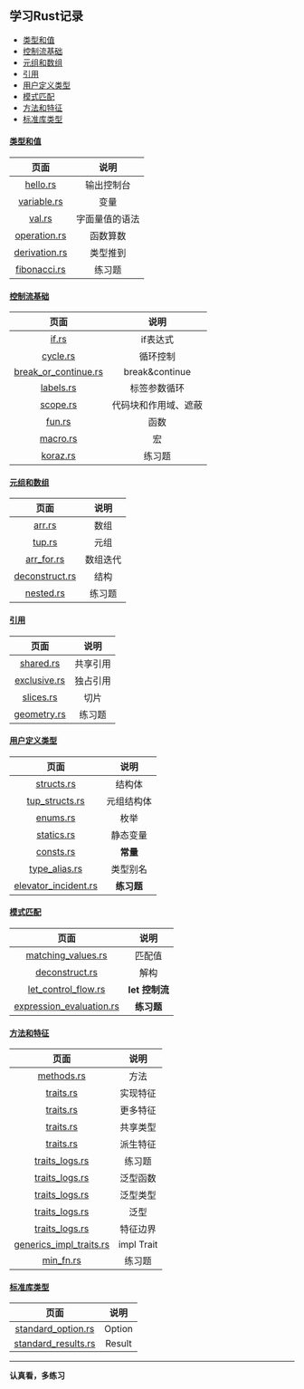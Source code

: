## 学习Rust记录

- [类型和值](#类型和值)
- [控制流基础](#控制流基础)
- [元组和数组](#元组和数组)
- [引用](#引用)
- [用户定义类型](#用户定义类型)
- [模式匹配](#模式匹配)
- [方法和特征](#方法和特征)
- [标准库类型](#标准库类型)

#### [类型和值](src/example/type_value)

|                          页面                           |   说明    |
|:-----------------------------------------------------:|:-------:|
|      [hello.rs](src/example/type_value/hello.rs)      |  输出控制台  |
|   [variable.rs](src/example/type_value/variable.rs)   |   变量    |
|        [val.rs](src/example/type_value/val.rs)        | 字面量值的语法 |
|  [operation.rs](src/example/type_value/operation.rs)  |  函数算数   |
| [derivation.rs](src/example/type_value/derivation.rs) |  类型推到   |
|  [fibonacci.rs](src/example/type_value/fibonacci.rs)  |   练习题   |

#### [控制流基础](src/example/control_flow_basics)

|                                      页面                                      |       说明       |
|:----------------------------------------------------------------------------:|:--------------:|
|                [if.rs](src/example/control_flow_basics/if.rs)                |     if表达式      |
|             [cycle.rs](src/example/control_flow_basics/cycle.rs)             |      循环控制      |
| [break_or_continue.rs](src/example/control_flow_basics/break_or_continue.rs) | break&continue |
|            [labels.rs](src/example/control_flow_basics/labels.rs)            |     标签参数循环     |
|             [scope.rs](src/example/control_flow_basics/scope.rs)             |   代码块和作用域、遮蔽   |
|               [fun.rs](src/example/control_flow_basics/fun.rs)               |       函数       |
|             [macro.rs](src/example/control_flow_basics/macro.rs)             |       宏        |
|             [koraz.rs](src/example/control_flow_basics/koraz.rs)             |      练习题       |

#### [元组和数组](src/example/tup_arr)

|                          页面                          |  说明  |
|:----------------------------------------------------:|:----:|
|         [arr.rs](src/example/tup_arr/arr.rs)         |  数组  |
|         [tup.rs](src/example/tup_arr/tup.rs)         |  元组  |
|     [arr_for.rs](src/example/tup_arr/arr_for.rs)     | 数组迭代 |
| [deconstruct.rs](src/example/tup_arr/deconstruct.rs) |  结构  |
|      [nested.rs](src/example/tup_arr/nested.rs)      | 练习题  |

#### [引用](src/example/quote)

|                       页面                       |  说明  |
|:----------------------------------------------:|:----:|
|    [shared.rs](src/example/quote/shared.rs)    | 共享引用 |
| [exclusive.rs](src/example/quote/exclusive.rs) | 独占引用 |
|    [slices.rs](src/example/quote/slices.rs)    |  切片  |
|  [geometry.rs](src/example/quote/geometry.rs)  | 练习题  |

#### [用户定义类型](src/example/customize_type)

|                                   页面                                    |   说明    |
|:-----------------------------------------------------------------------:|:-------:|
|           [structs.rs](src/example/customize_type/structs.rs)           |   结构体   |
|       [tup_structs.rs](src/example/customize_type/tup_structs.rs)       |  元组结构体  |
|             [enums.rs](src/example/customize_type/enums.rs)             |   枚举    |
|           [statics.rs](src/example/customize_type/statics.rs)           |  静态变量   |
|            [consts.rs](src/example/customize_type/consts.rs)            | **常量**  |
|        [type_alias.rs](src/example/customize_type/type_alias.rs)        |  类型别名   |
| [elevator_incident.rs](src/example/customize_type/elevator_incident.rs) | **练习题** |

#### [模式匹配](src/example/pattern_matching)

|                                        页面                                         |     说明      |
|:---------------------------------------------------------------------------------:|:-----------:|
|       [matching_values.rs](src/example/pattern_matching/matching_values.rs)       |     匹配值     |
|        [deconstruct.rs](src/example/pattern_matching/deconstruct_match.rs)        |     解构      |
|      [let_control_flow.rs](src/example/pattern_matching/let_control_flow.rs)      | **let 控制流** |
| [expression_evaluation.rs](src/example/pattern_matching/expression_evaluation.rs) |   **练习题**   |

#### [方法和特征](src/example/method_traits)

|                                      页面                                      |     说明     |
|:----------------------------------------------------------------------------:|:----------:|
|              [methods.rs](src/example/method_traits/methods.rs)              |     方法     |
|               [traits.rs](src/example/method_traits/traits.rs)               |    实现特征    |
|            [traits.rs](src/example/method_traits/more_traits.rs)             |    更多特征    |
|            [traits.rs](src/example/method_traits/shared_types.rs)            |    共享类型    |
|           [traits.rs](src/example/method_traits/derived_traits.rs)           |    派生特征    |
|          [traits_logs.rs](src/example/method_traits/traits_logs.rs)          |    练习题     |
|          [traits_logs.rs](src/example/method_traits/generics_fn.rs)          |    泛型函数    |
|         [traits_logs.rs](src/example/method_traits/generics_type.rs)         |    泛型类型    |
|           [traits_logs.rs](src/example/method_traits/generics.rs)            |     泛型     |
|       [traits_logs.rs](src/example/method_traits/feature_boundary.rs)        |    特征边界    |
| [generics_impl_traits.rs](src/example/method_traits/generics_impl_traits.rs) | impl Trait |
|               [min_fn.rs](src/example/method_traits/min_fn.rs)               |    练习题     |

#### [标准库类型](src/example/standard_type)

|                                  页面                                  |   说明   |
|:--------------------------------------------------------------------:|:------:|
|  [standard_option.rs](src/example/standard_type/standard_option.rs)  | Option |
| [standard_results.rs](src/example/standard_type/standard_results.rs) | Result |

----

**认真看，多练习**